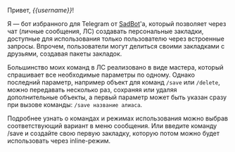 Привет, *{{username}}*!

Я — бот избранного для Telegram от [SadBot](tg://kozaloru)'а, который позволяет через чат (личные сообщения, ЛС) создавать персональные закладки, доступные для использования только пользователю через встроенные запросы. Впрочем, пользователи могут делиться своими закладками с друзьями, создавая пакеты закладок.

Большинство моих команд в ЛС реализовано в виде мастера, который спрашивает все необходимые параметры по одному. Однако последний параметр, например объект для команд `/save` или `/delete`, можно передавать несколько раз, сохраняя или удаляя дополнительные объекты, а первый параметр может быть указан сразу при вызове команды: `/save название алиаса`.

Подробнее узнать о командах и режимах использования можно выбрав соответствующий вариант в меню сообщения. Или введите команду /save и создайте свою первую закладку, которую потом можно будет использовать через inline-режим.
